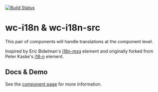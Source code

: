 [![Build Status](https://travis-ci.org/jshcrowthe/wc-i18n.svg?branch=master)](https://travis-ci.org/jshcrowthe/wc-i18n)
# wc-i18n & wc-i18n-src

This pair of components will handle translations at the component level.

Inspired by Eric Bidelman's [i18n-msg](https://github.com/ebidel/i18n-msg) element and originally forked from Peter Kaske's [i18-n](https://github.com/pkaske/i18-n) element.

## Docs & Demo

See the [component page](https://jshcrowthe.github.io/wc-i18n/) for more information.
